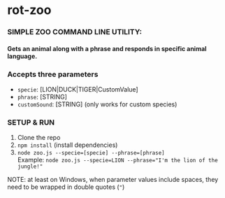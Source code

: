 # rot-zoo


### SIMPLE ZOO COMMAND LINE UTILITY:
#### Gets an animal along with a phrase and responds in specific animal language.


### Accepts three parameters
* `specie`: [LION|DUCK|TIGER|CustomValue]
* `phrase`: [STRING]
* `customSound`: [STRING] (only works for custom species)

### SETUP & RUN

1. Clone the repo
2. `npm install` (install dependencies)
3. `node zoo.js --specie=[specie] --phrase=[phrase]`  
   Example: `node zoo.js --specie=LION --phrase="I'm the lion of the jungle!"`

NOTE: at least on Windows, when parameter values include spaces, they need to be wrapped in double quotes (`"`)
